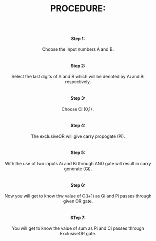 <!doctype html>
<html> 

<head>
<title> VIRTUAL LAB </title>
<link rel="stylesheet" type="text/css" href="css/style4.css"> 




</head>

<body>
<header>
<p> <a name="PROCEDURE"><h1>PROCEDURE:</h1></a> </p>
<p><br></br>
<h4>Step 1:</h4> Choose the input numbers A and B.<br></br>
<h4>Step 2:</h4> Select the last digits of A and B which will be denoted by Ai and Bi respectively.<br></br>
<h4>Step 3:</h4> Choose Ci (0,1) .<br></br>
<h4>Step 4:</h4> The exclusiveOR will give carry propogate (Pi).<br></br>
<h4>Step 5:</h4> With the use of two inputs Ai and Bi through AND gate will result in carry generate (Gi).<br></br>
<h4>Step 6:</h4> Now you will get to know thw value of C(i+1) as Gi and Pi passes through given OR gate.<br></br>
<h4>STep 7:</h4> You will get to know the value of sum as Pi and Ci passes through ExclusiveOR gate.<br></br>
</p>



</header>
</body>
</html>
